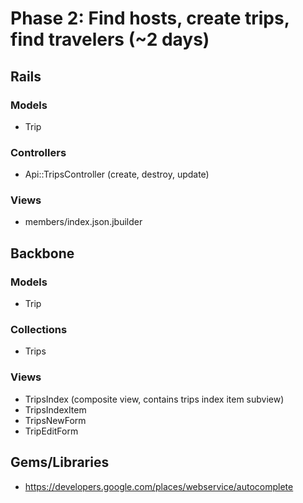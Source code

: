 # Phase 2: Find hosts, create trips, find travelers (~2 days)

## Rails
### Models
* Trip

### Controllers
* Api::TripsController (create, destroy, update)

### Views
* members/index.json.jbuilder

## Backbone
### Models
* Trip

### Collections
* Trips

### Views

* TripsIndex (composite view, contains trips index item subview)
* TripsIndexItem
* TripsNewForm
* TripEditForm

## Gems/Libraries
* https://developers.google.com/places/webservice/autocomplete
